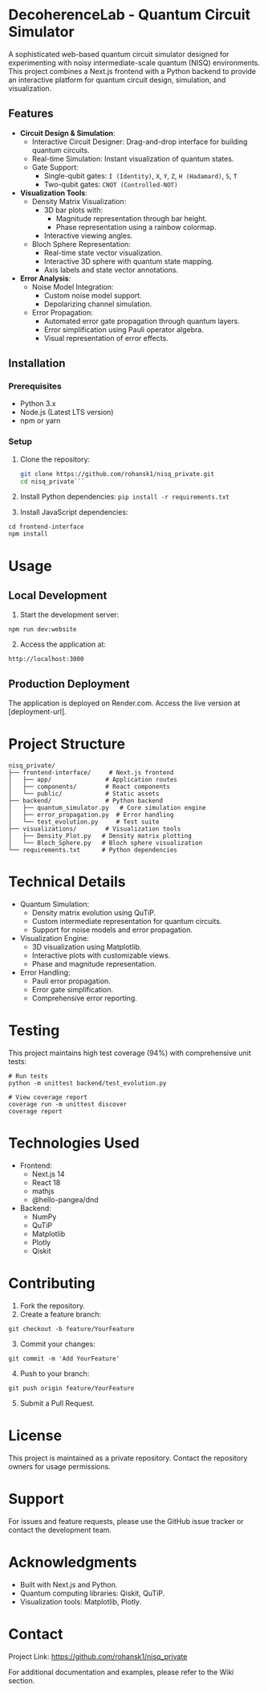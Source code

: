 # DecoherenceLab - Quantum Circuit Simulator

A sophisticated web-based quantum circuit simulator designed for experimenting with noisy intermediate-scale quantum (NISQ) environments. This project combines a Next.js frontend with a Python backend to provide an interactive platform for quantum circuit design, simulation, and visualization.

## Features
- **Circuit Design & Simulation**:
  - Interactive Circuit Designer: Drag-and-drop interface for building quantum circuits.
  - Real-time Simulation: Instant visualization of quantum states.
  - Gate Support:
    - Single-qubit gates: `I (Identity)`, `X`, `Y`, `Z`, `H (Hadamard)`, `S`, `T`
    - Two-qubit gates: `CNOT (Controlled-NOT)`
- **Visualization Tools**:
  - Density Matrix Visualization:
    - 3D bar plots with:
      - Magnitude representation through bar height.
      - Phase representation using a rainbow colormap.
    - Interactive viewing angles.
  - Bloch Sphere Representation:
    - Real-time state vector visualization.
    - Interactive 3D sphere with quantum state mapping.
    - Axis labels and state vector annotations.
- **Error Analysis**:
  - Noise Model Integration:
    - Custom noise model support.
    - Depolarizing channel simulation.
  - Error Propagation:
    - Automated error gate propagation through quantum layers.
    - Error simplification using Pauli operator algebra.
    - Visual representation of error effects.

## Installation

### Prerequisites
- Python 3.x
- Node.js (Latest LTS version)
- npm or yarn

### Setup
1. Clone the repository:
   ```bash
   git clone https://github.com/rohansk1/nisq_private.git
   cd nisq_private```

2.	Install Python dependencies:
```pip install -r requirements.txt```

3.	Install JavaScript dependencies:

```
cd frontend-interface
npm install
```

# Usage

## Local Development

1. Start the development server:

```npm run dev:website```

2.	Access the application at:

```http://localhost:3000```

## Production Deployment

The application is deployed on Render.com. Access the live version at [deployment-url].

# Project Structure

```
nisq_private/
├── frontend-interface/     # Next.js frontend
│   ├── app/               # Application routes
│   ├── components/        # React components
│   └── public/            # Static assets
├── backend/               # Python backend
│   ├── quantum_simulator.py   # Core simulation engine
│   ├── error_propagation.py  # Error handling
│   └── test_evolution.py     # Test suite
├── visualizations/        # Visualization tools
│   ├── Density_Plot.py   # Density matrix plotting
│   └── Bloch_Sphere.py   # Bloch sphere visualization
└── requirements.txt      # Python dependencies
```

# Technical Details

- Quantum Simulation:
  - Density matrix evolution using QuTiP.
  - Custom intermediate representation for quantum circuits.
  - Support for noise models and error propagation.
- Visualization Engine:
  - 3D visualization using Matplotlib.
  - Interactive plots with customizable views.
  - Phase and magnitude representation.
- Error Handling:
  - Pauli error propagation.
  - Error gate simplification.
  - Comprehensive error reporting.

# Testing

This project maintains high test coverage (94%) with comprehensive unit tests:

```
# Run tests
python -m unittest backend/test_evolution.py

# View coverage report
coverage run -m unittest discover
coverage report
```

# Technologies Used

- Frontend:
  - Next.js 14
  - React 18
  - mathjs
  - @hello-pangea/dnd
- Backend:
  - NumPy
  - QuTiP
  - Matplotlib
  - Plotly
  - Qiskit

# Contributing

1. Fork the repository.
2. Create a feature branch:

```
git checkout -b feature/YourFeature
```

3. Commit your changes:

```
git commit -m 'Add YourFeature'
```

4. Push to your branch:

```
git push origin feature/YourFeature
```

5. Submit a Pull Request.

# License

This project is maintained as a private repository. Contact the repository owners for usage permissions.

# Support

For issues and feature requests, please use the GitHub issue tracker or contact the development team.

# Acknowledgments

- Built with Next.js and Python.
- Quantum computing libraries: Qiskit, QuTiP.
- Visualization tools: Matplotlib, Plotly.

# Contact

Project Link: https://github.com/rohansk1/nisq_private

For additional documentation and examples, please refer to the Wiki section.
